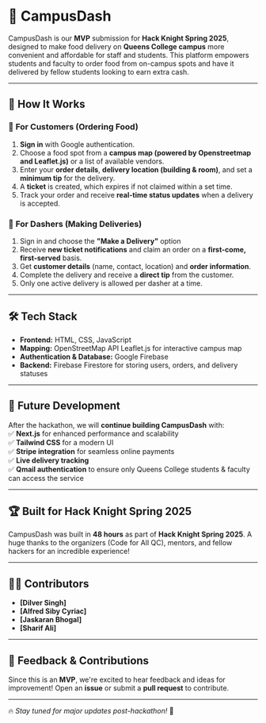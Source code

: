 # 🚀 CampusDash  

CampusDash is our **MVP** submission for **Hack Knight Spring 2025**, designed to make food delivery on **Queens College campus** more convenient and affordable for staff and students. This platform empowers students and faculty to order food from on-campus spots and have it delivered by fellow students looking to earn extra cash.  

---

## 📌 How It Works  

### 🛒 **For Customers (Ordering Food)**  
1. **Sign in** with Google authentication.  
2. Choose a food spot from a **campus map (powered by Openstreetmap and Leaflet.js)** or a list of available vendors.  
3. Enter your **order details**, **delivery location (building & room)**, and set a **minimum tip** for the delivery.  
4. A **ticket** is created, which expires if not claimed within a set time.  
5. Track your order and receive **real-time status updates** when a delivery is accepted.  

### 🚴 **For Dashers (Making Deliveries)**  
1. Sign in and choose the **"Make a Delivery"** option
2. Receive **new ticket notifications** and claim an order on a **first-come, first-served** basis.  
3. Get **customer details** (name, contact, location) and **order information**.  
4. Complete the delivery and receive a **direct tip** from the customer.  
5. Only one active delivery is allowed per dasher at a time.  

---

## 🛠 Tech Stack  

- **Frontend:** HTML, CSS, JavaScript  
- **Mapping:** OpenStreetMap API Leaflet.js for interactive campus map  
- **Authentication & Database:** Google Firebase  
- **Backend:** Firebase Firestore for storing users, orders, and delivery statuses  

---

## 🚀 Future Development  

After the hackathon, we will **continue building CampusDash** with:  
✅ **Next.js** for enhanced performance and scalability  
✅ **Tailwind CSS** for a modern UI  
✅ **Stripe integration** for seamless online payments  
✅ **Live delivery tracking**  
✅ **Qmail authentication** to ensure only Queens College students & faculty can access the service  

---

## 🏆 Built for Hack Knight Spring 2025  

CampusDash was built in **48 hours** as part of **Hack Knight Spring 2025**. A huge thanks to the organizers (Code for All QC), mentors, and fellow hackers for an incredible experience!  

---

## 👨‍💻 Contributors  

- **[Dilver Singh]**  
- **[Alfred Siby Cyriac]**  
- **[Jaskaran Bhogal]**  
- **[Sharif Ali]**  

---

## 📩 Feedback & Contributions  

Since this is an **MVP**, we're excited to hear feedback and ideas for improvement! Open an **issue** or submit a **pull request** to contribute.  

---
🔥 *Stay tuned for major updates post-hackathon!* 🚀


